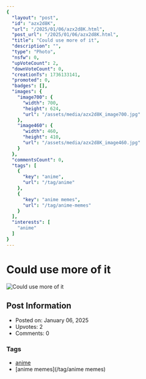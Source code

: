 ```yaml
---
{
  "layout": "post",
  "id": "azx2d8K",
  "url": "/2025/01/06/azx2d8K.html",
  "post_url": "/2025/01/06/azx2d8K.html",
  "title": "Could use more of it",
  "description": "",
  "type": "Photo",
  "nsfw": 0,
  "upVoteCount": 2,
  "downVoteCount": 0,
  "creationTs": 1736133141,
  "promoted": 0,
  "badges": [],
  "images": {
    "image700": {
      "width": 700,
      "height": 624,
      "url": "/assets/media/azx2d8K_image700.jpg"
    },
    "image460": {
      "width": 460,
      "height": 410,
      "url": "/assets/media/azx2d8K_image460.jpg"
    }
  },
  "commentsCount": 0,
  "tags": [
    {
      "key": "anime",
      "url": "/tag/anime"
    },
    {
      "key": "anime memes",
      "url": "/tag/anime-memes"
    }
  ],
  "interests": [
    "anime"
  ]
}
---
```


# Could use more of it

![Could use more of it](/assets/media/azx2d8K_image700.jpg)

## Post Information

- Posted on: January 06, 2025
- Upvotes: 2
- Comments: 0

### Tags

- [anime](/tag/anime)
- [anime memes](/tag/anime memes)
